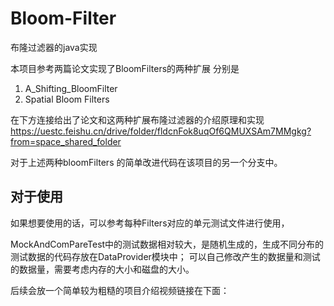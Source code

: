 # Bloom-Filter
布隆过滤器的java实现

本项目参考两篇论文实现了BloomFilters的两种扩展
分别是
1. A_Shifting_BloomFilter
2. Spatial Bloom Filters

在下方连接给出了论文和这两种扩展布隆过滤器的介绍原理和实现
https://uestc.feishu.cn/drive/folder/fldcnFok8uqOf6QMUXSAm7MMgkg?from=space_shared_folder

对于上述两种bloomFilters 的简单改进代码在该项目的另一个分支中。

## 对于使用
如果想要使用的话，可以参考每种Filters对应的单元测试文件进行使用，

MockAndComPareTest中的测试数据相对较大，是随机生成的，生成不同分布的测试数据的代码存放在DataProvider模块中；
可以自己修改产生的数据量和测试的数据量，需要考虑内存的大小和磁盘的大小。

后续会放一个简单较为粗糙的项目介绍视频链接在下面：
